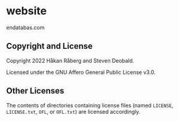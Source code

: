 # website

endatabas.com

## Copyright and License

Copyright 2022 Håkan Råberg and Steven Deobald.

Licensed under the GNU Affero General Public License v3.0.

## Other Licenses

The contents of directories containing license files (named `LICENSE`, `LICENSE.txt`, `OFL`,
or `OFL.txt`) are licensed accordingly.

